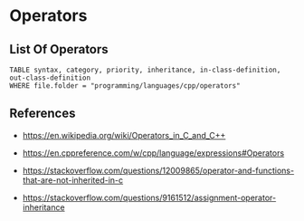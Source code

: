 # Operators

## List Of Operators

```dataview
TABLE syntax, category, priority, inheritance, in-class-definition, out-class-definition
WHERE file.folder = "programming/languages/cpp/operators"
```

## References

- https://en.wikipedia.org/wiki/Operators_in_C_and_C++

- https://en.cppreference.com/w/cpp/language/expressions#Operators

- https://stackoverflow.com/questions/12009865/operator-and-functions-that-are-not-inherited-in-c

- https://stackoverflow.com/questions/9161512/assignment-operator-inheritance
